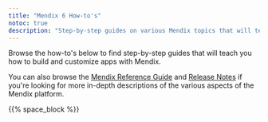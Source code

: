 ```yaml
---
title: "Mendix 6 How-to's"
notoc: true
description: "Step-by-step guides on various Mendix topics that will teach you how to build and customize apps."
---
```


Browse the how-to's below to find step-by-step guides that will teach you how to build and customize apps with Mendix.

You can also browse the [Mendix Reference Guide](/refguide6/index) and [Release Notes](/releasenotes/index) if you're looking for more in-depth descriptions of the various aspects of the Mendix platform.

{{% space_block %}}
